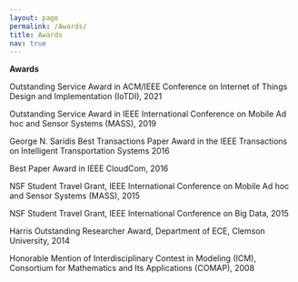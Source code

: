 ```yaml
---
layout: page
permalink: /Awards/
title: Awards
nav: true
---
```


**Awards**

Outstanding Service Award in ACM/IEEE Conference on Internet of Things Design and Implementation (IoTDI), 2021

Outstanding Service Award in IEEE International Conference on Mobile Ad hoc and Sensor Systems (MASS), 2019

George N. Saridis Best Transactions Paper Award in the IEEE Transactions on Intelligent Transportation Systems 2016

Best Paper Award in IEEE CloudCom, 2016

NSF Student Travel Grant, IEEE International Conference on Mobile Ad hoc and Sensor Systems (MASS), 2015

NSF Student Travel Grant, IEEE International Conference on Big Data, 2015

Harris Outstanding Researcher Award, Department of ECE, Clemson University, 2014

Honorable Mention of Interdisciplinary Contest in Modeling (ICM), Consortium for Mathematics and Its Applications (COMAP), 2008


